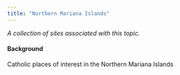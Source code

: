 ```yaml
---
title: "Northern Mariana Islands"
---
```



*A collection of sites associated with this topic.*

#### Background

Catholic places of interest in the Northern Mariana Islands


